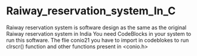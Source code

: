 # Raiway_reservation_system_In_C
Raiway reservation system is software design as the same as the original Raiway reservation system in India
You need CodeBlocks in your system to run this software.
The flie conio21 you have to import in codeblokes to run clrscr() function and other functions present in <conio.h>
